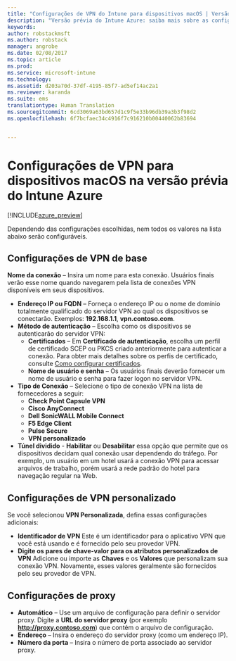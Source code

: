 ```yaml
---
title: "Configurações de VPN do Intune para dispositivos macOS | Versão prévia do Intune Azure | Microsoft Docs"
description: "Versão prévia do Intune Azure: saiba mais sobre as configurações do Intune que você pode usar para configurar conexões VPN em dispositivos macOS."
keywords: 
author: robstackmsft
ms.author: robstack
manager: angrobe
ms.date: 02/08/2017
ms.topic: article
ms.prod: 
ms.service: microsoft-intune
ms.technology: 
ms.assetid: d203a70d-37df-4195-85f7-ad5ef14ac2a1
ms.reviewer: karanda
ms.suite: ems
translationtype: Human Translation
ms.sourcegitcommit: 6cd3069a63bd657d1c9f5e33b96db39a3b3f98d2
ms.openlocfilehash: 6f7bcfaec34c4916f7c916210b00440062b83694


---
```


# <a name="vpn-settings-for-macos-devices-in-intune-azure-preview"></a>Configurações de VPN para dispositivos macOS na versão prévia do Intune Azure

[!INCLUDE[azure_preview](../includes/azure_preview.md)]

Dependendo das configurações escolhidas, nem todos os valores na lista abaixo serão configuráveis.

## <a name="base-vpn-settings"></a>**Configurações de VPN de base**

**Nome da conexão** – Insira um nome para esta conexão. Usuários finais verão esse nome quando navegarem pela lista de conexões VPN disponíveis em seus dispositivos.
- **Endereço IP ou FQDN** – Forneça o endereço IP ou o nome de domínio totalmente qualificado do servidor VPN ao qual os dispositivos se conectarão. Exemplos: **192.168.1.1**, **vpn.contoso.com**.
- **Método de autenticação** – Escolha como os dispositivos se autenticarão do servidor VPN:
    - **Certificados** – Em **Certificado de autenticação**, escolha um perfil de certificado SCEP ou PKCS criado anteriormente para autenticar a conexão. Para obter mais detalhes sobre os perfis de certificado, consulte [Como configurar certificados](how-to-configure-certificates.md).
    - **Nome de usuário e senha** – Os usuários finais deverão fornecer um nome de usuário e senha para fazer logon no servidor VPN.
- **Tipo de Conexão** – Selecione o tipo de conexão VPN na lista de fornecedores a seguir:
    - **Check Point Capsule VPN**
    - **Cisco AnyConnect**
    - **Dell SonicWALL Mobile Connect**
    - **F5 Edge Client**
    - **Pulse Secure**
    - **VPN personalizado**
- **Túnel dividido** - **Habilitar** ou **Desabilitar** essa opção que permite que os dispositivos decidam qual conexão usar dependendo do tráfego. Por exemplo, um usuário em um hotel usará a conexão VPN para acessar arquivos de trabalho, porém usará a rede padrão do hotel para navegação regular na Web.

<!--- **Per-app VPN** - Select this option if you want to associate this VPN connection with an iOS or Mac OS X app so that the connection will be opened when the app is run. You can associate the VPN profile with an app when you deploy the software. For more information, see [How to deploy and monitor apps](/intune-azure/manage-apps/deploy-apps). --->

## <a name="custom-vpn-settings"></a>Configurações de VPN personalizado

Se você selecionou **VPN Personalizada**, defina essas configurações adicionais:

- **Identificador de VPN** Este é um identificador para o aplicativo VPN que você está usando e é fornecido pelo seu provedor VPN.
- **Digite os pares de chave-valor para os atributos personalizados de VPN** Adicione ou importe as **Chaves** e os **Valores** que personalizam sua conexão VPN. Novamente, esses valores geralmente são fornecidos pelo seu provedor de VPN.


## <a name="proxy-settings"></a>Configurações de proxy

- **Automático** – Use um arquivo de configuração para definir o servidor proxy. Digite a **URL do servidor proxy** (por exemplo **http://proxy.contoso.com**) que contém o arquivo de configuração.
- **Endereço** – Insira o endereço do servidor proxy (como um endereço IP).
- **Número da porta** – Insira o número de porta associado ao servidor proxy.



<!--HONumber=Feb17_HO2-->


